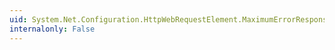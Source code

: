 ```yaml
---
uid: System.Net.Configuration.HttpWebRequestElement.MaximumErrorResponseLength
internalonly: False
---
```

